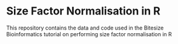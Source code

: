 # Size Factor Normalisation in R
This repository contains the data and code used in the Bitesize Bioinformatics tutorial on performing size factor normalisation in R
